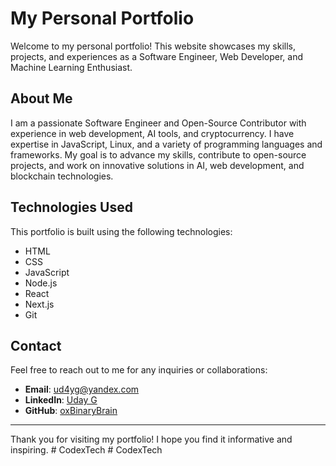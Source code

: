 # My Personal Portfolio

Welcome to my personal portfolio! This website showcases my skills, projects, and experiences as a Software Engineer, Web Developer, and Machine Learning Enthusiast.


## About Me

I am a passionate Software Engineer and Open-Source Contributor with experience in web development, AI tools, and cryptocurrency. I have expertise in JavaScript, Linux, and a variety of programming languages and frameworks. My goal is to advance my skills, contribute to open-source projects, and work on innovative solutions in AI, web development, and blockchain technologies.

## Technologies Used

This portfolio is built using the following technologies:

- HTML
- CSS
- JavaScript
- Node.js
- React
- Next.js
- Git

## Contact

Feel free to reach out to me for any inquiries or collaborations:

- **Email**: [ud4yg@yandex.com](mailto:ud4yg@yandex.com)
- **LinkedIn**: [Uday G](https://www.linkedin.com/in/uday-g-601ba9266/)
- **GitHub**: [oxBinaryBrain](https://github.com/oxBinaryBrain)


---

Thank you for visiting my portfolio! I hope you find it informative and inspiring.
#   C o d e x T e c h  
 #   C o d e x T e c h  
 